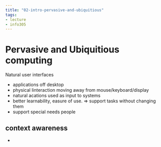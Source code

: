 ```yaml
---
title: "02-intro-pervasive-and-ubiquitious"
tags: 
- lecture
- info305
---
```


# Pervasive and Ubiquitious computing

Natural user interfaces
- applications off desktop
- physical linteraction moving away from mouse/keyboard/display
- natural acations used as input to systems
- better learnability, easure of use. ⇒ support tasks without changing them
- support special needs people

context awareness
- 
- 
